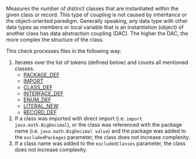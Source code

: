 <div>

Measures the number of distinct classes that are instantiated within the
given class or record. This type of coupling is not caused by
inheritance or the object-oriented paradigm. Generally speaking, any
data type with other data types as members or local variable that is an
instantiation (object) of another class has data abstraction coupling
(DAC). The higher the DAC, the more complex the structure of the class.

</div>

This check processes files in the following way:

1.  Iterates over the list of tokens (defined below) and counts all
    mentioned classes.
    - [PACKAGE_DEF](../../apidocs/com/puppycrawl/tools/checkstyle/api/TokenTypes.html#IMPORT)
    - [IMPORT](../../apidocs/com/puppycrawl/tools/checkstyle/api/TokenTypes.html#IMPORT)
    - [CLASS_DEF](../../apidocs/com/puppycrawl/tools/checkstyle/api/TokenTypes.html#CLASS_DEF)
    - [INTERFACE_DEF](../../apidocs/com/puppycrawl/tools/checkstyle/api/TokenTypes.html#INTERFACE_DEF)
    - [ENUM_DEF](../../apidocs/com/puppycrawl/tools/checkstyle/api/TokenTypes.html#ENUM_DEF)
    - [LITERAL_NEW](../../apidocs/com/puppycrawl/tools/checkstyle/api/TokenTypes.html#LITERAL_NEW)
    - [RECORD_DEF](../../apidocs/com/puppycrawl/tools/checkstyle/api/TokenTypes.html#RECORD_DEF)
2.  If a class was imported with direct import (i.e.
    `import java.math.BigDecimal`), or the class was referenced with the
    package name (i.e. `java.math.BigDecimal value`) and the package was
    added to the `excludedPackages` parameter, the class does not
    increase complexity.
3.  If a class name was added to the `excludedClasses` parameter, the
    class does not increase complexity.
